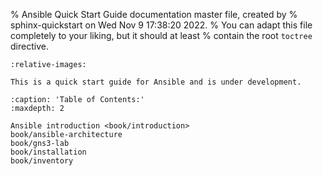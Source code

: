 % Ansible Quick Start Guide documentation master file, created by
% sphinx-quickstart on Wed Nov  9 17:38:20 2022.
% You can adapt this file completely to your liking, but it should at least
% contain the root `toctree` directive.

```{include} ../../README.md
:relative-images:
```

```{warning}
This is a quick start guide for Ansible and is under development.
```

```{toctree}
:caption: 'Table of Contents:'
:maxdepth: 2

Ansible introduction <book/introduction>
book/ansible-architecture
book/gns3-lab
book/installation
book/inventory
```
